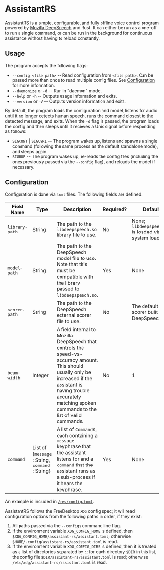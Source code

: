 # AssistantRS

AssistantRS is a simple, configurable, and fully offline voice control program powered by [Mozilla DeepSpeech](https://github.com/mozilla/DeepSpeech) and Rust. It can either be run as a one-off to run a single command, or can be run in the background for continuous assistance without having to reload constantly.


## Usage

The program accepts the following flags:

*  `--config <file path>` -- Read configuration from `<file path>`. Can be passed more than once to read multiple config files. See [Configuration](#Configuration) for more information.
*  `--daemonize` or `-d` -- Run in "daemon" mode. 
*  `--help` or `-h`  -- Outputs usage information and exits. 
*  `--version` or `-V` -- Outputs version information and exits.

By default, the program loads the configuration and model, listens for audio until it no longer detects human speech, runs the command closest to the detected message, and exits.
When the `-d` flag is passed, the program loads the config and then sleeps until it recieves a Unix signal before responding as follows:

*  `SIGCONT` | `SIGUSR1` -- The program wakes up, listens and spawns a single command (following the same process as the default standalone mode), and sleeps again.
*  `SIGHUP` -- The program wakes up, re-reads the config files (including the ones previously passed via the `--config` flag), and reloads the model if necessary. 



## Configuration

Configuration is done via `toml` files. The following fields are defined:

| Field Name     | Type                                     | Description                                                                                                                                                                                                                    | Required? | Default                                                   |
| -------------- | ---------------------------------------- | ------------------------------------------------------------------------------------------------------------------------------------------------------------------------------------------------------------------------------ | --------- | --------------------------------------------------------- |
| `library-path` | String                                   | The path to the `libdeepspeech.so` library file to use.                                                                                                                                                                        | No        | None; `libdeepspeech.so` is loaded via the system loader. |
| `model-path`   | String                                   | The path to the DeepSpeech model file to use. Note that this must be compatible with the library passed to `libdeepspeech.so`.                                                                                                 | Yes       | None                                                      |
| `scorer-path`  | String                                   | The path to the DeepSpeech external scorer file to use.                                                                                                                                                                        | No        | The default scorer built in to DeepSpeech.                |
| `beam-width`   | Integer                                  | A field internal to Mozilla DeepSpeech that controls the speed-vs-accuracy amount. This should usually only be increased if the assistant is having trouble accurately matching spoken commands to the list of valid commands. | No        | 1                                                         |
| `command`     | List of {`message` : String, `command` : String} | A list of `Command`s, each containing a `message` keyphrase that the assistant listens for and a `command` that the assistant runs as a sub-process if it hears the keyphrase.                                                 | Yes       | None                                                      |

An example is included in [`/res/config.toml`](/res/config.toml).

AssistantRS follows the FreeDesktop `XDG` config spec; it will read configuration options from the following paths in order, if they exist:

1. All paths passed via the `--configs` command line flag.
2. If the environment variable `XDG_CONFIG_HOME` is defined, then `$XDG_CONFIG_HOME/assistant-rs/assistant.toml`; otherwise `$HOME/.config/assistant-rs/assistant.toml` is read.
3. If the environment variable `XDG_CONFIG_DIRS` is defined, then it is treated as a list of directories separated by `:`; for each directory `$DIR` in this list, the config file `$DIR/assistant-rs/assistant.toml` is read; otherwise `/etc/xdg/assistant-rs/assistant.toml` is read. 
